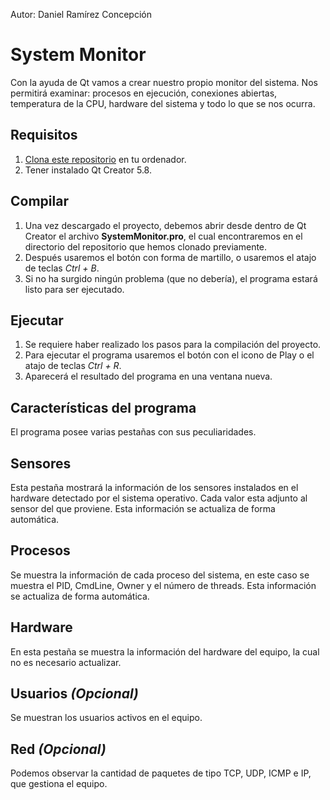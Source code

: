 Autor: Daniel Ramírez Concepción

# System Monitor

Con la ayuda de Qt vamos a crear nuestro propio monitor del sistema. Nos permitirá examinar: procesos en ejecución, conexiones abiertas, temperatura de la CPU, hardware del sistema y todo lo que se nos ocurra.

## Requisitos

 1. [Clona este repositorio](https://github.com/DzThor/soa-system-monitor) en tu ordenador.
 2. Tener instalado Qt Creator 5.8.
 
## Compilar

 1. Una vez descargado el proyecto, debemos abrir desde dentro de Qt Creator el archivo **SystemMonitor.pro**, el cual encontraremos en el directorio del repositorio que hemos clonado previamente.
 2. Después usaremos el botón con forma de martillo, o usaremos el atajo de teclas *Ctrl + B*.
 3. Si no ha surgido ningún problema (que no debería), el programa estará listo para ser ejecutado.

## Ejecutar

1. Se requiere haber realizado los pasos para la compilación del proyecto.
2. Para ejecutar el programa usaremos el botón con el icono de Play o el atajo de teclas *Ctrl + R*.
3. Aparecerá el resultado del programa en una ventana nueva.

## Características del programa

El programa posee varias pestañas con sus peculiaridades.

## Sensores

Esta pestaña mostrará la información de los sensores instalados en el hardware detectado por el sistema operativo. Cada valor esta adjunto al sensor del que proviene. Esta información se actualiza de forma automática.

## Procesos

Se muestra la información de cada proceso del sistema, en este caso se muestra el PID, CmdLine, Owner y el número de threads. Esta información se actualiza de forma automática.

## Hardware

En esta pestaña se muestra la información del hardware del equipo, la cual no es necesario actualizar.

## Usuarios *(Opcional)*

Se muestran los usuarios activos en el equipo.

## Red *(Opcional)*

Podemos observar la cantidad de paquetes de tipo TCP, UDP, ICMP e IP, que gestiona el equipo.
